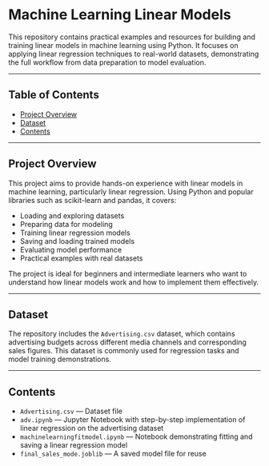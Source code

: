 # Machine Learning Linear Models

This repository contains practical examples and resources for building and training linear models in machine learning using Python. It focuses on applying linear regression techniques to real-world datasets, demonstrating the full workflow from data preparation to model evaluation.

---

## Table of Contents

- [Project Overview](#project-overview)  
- [Dataset](#dataset)  
- [Contents](#contents)

---

## Project Overview

This project aims to provide hands-on experience with linear models in machine learning, particularly linear regression. Using Python and popular libraries such as scikit-learn and pandas, it covers:

- Loading and exploring datasets  
- Preparing data for modeling  
- Training linear regression models  
- Saving and loading trained models  
- Evaluating model performance  
- Practical examples with real datasets  

The project is ideal for beginners and intermediate learners who want to understand how linear models work and how to implement them effectively.

---

## Dataset

The repository includes the `Advertising.csv` dataset, which contains advertising budgets across different media channels and corresponding sales figures. This dataset is commonly used for regression tasks and model training demonstrations.

---

## Contents

- `Advertising.csv` — Dataset file  
- `adv.ipynb` — Jupyter Notebook with step-by-step implementation of linear regression on the advertising dataset  
- `machinelearningfitmodel.ipynb` — Notebook demonstrating fitting and saving a linear regression model  
- `final_sales_mode.joblib` — A saved model file for reuse  



